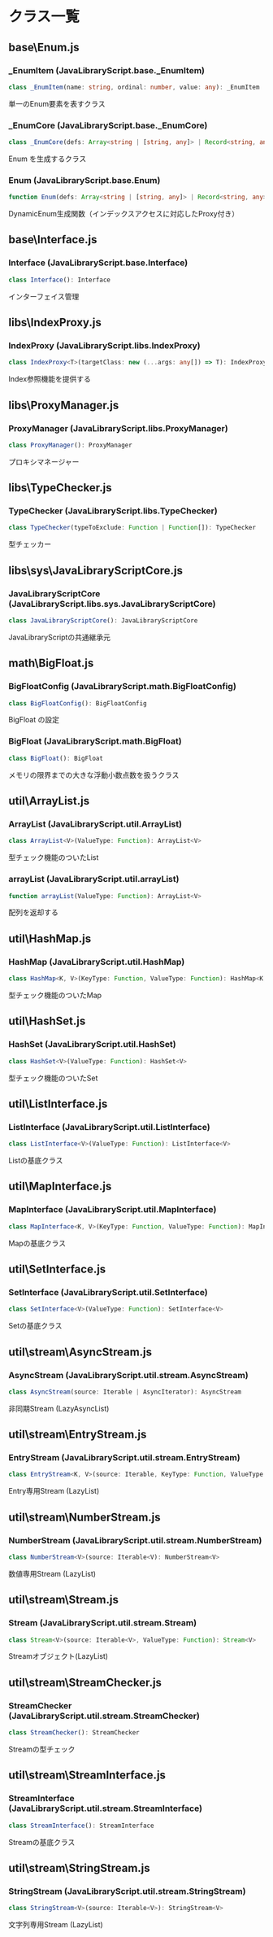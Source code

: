 # クラス一覧

## base\Enum.js

### _EnumItem (JavaLibraryScript.base._EnumItem)

```ts
class _EnumItem(name: string, ordinal: number, value: any): _EnumItem
```

単一のEnum要素を表すクラス

### _EnumCore (JavaLibraryScript.base._EnumCore)

```ts
class _EnumCore(defs: Array<string | [string, any]> | Record<string, any>): _EnumCore
```

Enum を生成するクラス

### Enum (JavaLibraryScript.base.Enum)

```ts
function Enum(defs: Array<string | [string, any]> | Record<string, any>): _EnumCore & Proxy
```

DynamicEnum生成関数（インデックスアクセスに対応したProxy付き）

## base\Interface.js

### Interface (JavaLibraryScript.base.Interface)

```ts
class Interface(): Interface
```

インターフェイス管理

## libs\IndexProxy.js

### IndexProxy (JavaLibraryScript.libs.IndexProxy)

```ts
class IndexProxy<T>(targetClass: new (...args: any[]) => T): IndexProxy<T>
```

Index参照機能を提供する

## libs\ProxyManager.js

### ProxyManager (JavaLibraryScript.libs.ProxyManager)

```ts
class ProxyManager(): ProxyManager
```

プロキシマネージャー

## libs\TypeChecker.js

### TypeChecker (JavaLibraryScript.libs.TypeChecker)

```ts
class TypeChecker(typeToExclude: Function | Function[]): TypeChecker
```

型チェッカー

## libs\sys\JavaLibraryScriptCore.js

### JavaLibraryScriptCore (JavaLibraryScript.libs.sys.JavaLibraryScriptCore)

```ts
class JavaLibraryScriptCore(): JavaLibraryScriptCore
```

JavaLibraryScriptの共通継承元

## math\BigFloat.js

### BigFloatConfig (JavaLibraryScript.math.BigFloatConfig)

```ts
class BigFloatConfig(): BigFloatConfig
```

BigFloat の設定

### BigFloat (JavaLibraryScript.math.BigFloat)

```ts
class BigFloat(): BigFloat
```

メモリの限界までの大きな浮動小数点数を扱うクラス

## util\ArrayList.js

### ArrayList (JavaLibraryScript.util.ArrayList)

```ts
class ArrayList<V>(ValueType: Function): ArrayList<V>
```

型チェック機能のついたList

### arrayList (JavaLibraryScript.util.arrayList)

```ts
function arrayList(ValueType: Function): ArrayList<V>
```

配列を返却する

## util\HashMap.js

### HashMap (JavaLibraryScript.util.HashMap)

```ts
class HashMap<K, V>(KeyType: Function, ValueType: Function): HashMap<K, V>
```

型チェック機能のついたMap

## util\HashSet.js

### HashSet (JavaLibraryScript.util.HashSet)

```ts
class HashSet<V>(ValueType: Function): HashSet<V>
```

型チェック機能のついたSet

## util\ListInterface.js

### ListInterface (JavaLibraryScript.util.ListInterface)

```ts
class ListInterface<V>(ValueType: Function): ListInterface<V>
```

Listの基底クラス

## util\MapInterface.js

### MapInterface (JavaLibraryScript.util.MapInterface)

```ts
class MapInterface<K, V>(KeyType: Function, ValueType: Function): MapInterface<K, V>
```

Mapの基底クラス

## util\SetInterface.js

### SetInterface (JavaLibraryScript.util.SetInterface)

```ts
class SetInterface<V>(ValueType: Function): SetInterface<V>
```

Setの基底クラス

## util\stream\AsyncStream.js

### AsyncStream (JavaLibraryScript.util.stream.AsyncStream)

```ts
class AsyncStream(source: Iterable | AsyncIterator): AsyncStream
```

非同期Stream (LazyAsyncList)

## util\stream\EntryStream.js

### EntryStream (JavaLibraryScript.util.stream.EntryStream)

```ts
class EntryStream<K, V>(source: Iterable, KeyType: Function, ValueType: Function): EntryStream<K, V>
```

Entry専用Stream (LazyList)

## util\stream\NumberStream.js

### NumberStream (JavaLibraryScript.util.stream.NumberStream)

```ts
class NumberStream<V>(source: Iterable<V): NumberStream<V>
```

数値専用Stream (LazyList)

## util\stream\Stream.js

### Stream (JavaLibraryScript.util.stream.Stream)

```ts
class Stream<V>(source: Iterable<V>, ValueType: Function): Stream<V>
```

Streamオブジェクト(LazyList)

## util\stream\StreamChecker.js

### StreamChecker (JavaLibraryScript.util.stream.StreamChecker)

```ts
class StreamChecker(): StreamChecker
```

Streamの型チェック

## util\stream\StreamInterface.js

### StreamInterface (JavaLibraryScript.util.stream.StreamInterface)

```ts
class StreamInterface(): StreamInterface
```

Streamの基底クラス

## util\stream\StringStream.js

### StringStream (JavaLibraryScript.util.stream.StringStream)

```ts
class StringStream<V>(source: Iterable<V>): StringStream<V>
```

文字列専用Stream (LazyList)

